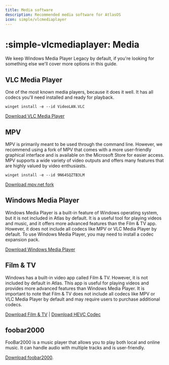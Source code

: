 ```yaml
---
title: Media software
description: Recommended media software for AtlasOS
icon: simple/vlcmediaplayer
---
```


# :simple-vlcmediaplayer: Media

We keep Windows Media Player Legacy by default, if you're looking for something else we'll cover more options in this guide.

## VLC Media Player

One of the most known media players, because it does it well. It has all codecs you'll need installed and ready for playback.

`winget install -e --id VideoLAN.VLC`

[Download VLC Media Player](ms-windows-store://pdp/?ProductId=XPDM1ZW6815MQM)

## MPV

MPV is primarily meant to be used through the command line. However, we recommend using a fork of MPV that comes with a more user-friendly graphical interface and is available on the Microsoft Store for easier access. MPV supports a wide variety of video outputs and offers many features that are highly valued by video enthusiasts.

`winget install -e --id 9N64SQZTB3LM`

[Download mpv.net fork](ms-windows-store://pdp/?ProductId=9N64SQZTB3LM)

## Windows Media Player

Windows Media Player is a built-in feature of Windows operating system, but it is not included in Atlas by default. It is a useful tool for playing videos and music, and it offers more advanced features than the Film & TV app. However, it does not include all codecs like MPV or VLC Media Player by default. To use Windows Media Player, you may need to install a codec expansion pack.

[Download Windows Media Player](ms-windows-store://pdp/?ProductId=9WZDNCRFJ3PT)

## Film & TV

Windows has a built-in video app called Film & TV. However, it is not included by default in Atlas. This app is useful for playing videos and provides more advanced features than Windows Media Player. It is important to note that Film & TV does not include all codecs like MPV or VLC Media Player by default and may require users to purchase additional codecs.

[Download Film & TV](ms-windows-store://pdp/?ProductId=9WZDNCRFJ3PT) | [Download HEVC Codec](ms-windows-store://pdp/?ProductId=9N4WGH0Z6VHQ)

## foobar2000

FooBar2000 is a music player that allows you to play both local and online music. It can handle audio with multiple tracks and is user-friendly.

[Download foobar2000](https://www.foobar2000.org/).
